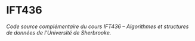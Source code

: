# IFT436

_Code source complémentaire du cours IFT436 – Algorithmes et structures de données de l'Université de Sherbrooke._
